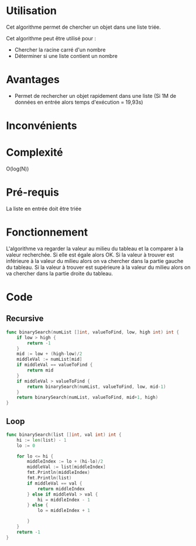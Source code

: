 # Utilisation
Cet algorithme permet de chercher un objet dans une liste triée.

Cet algorithme peut être utilisé pour :
- Chercher la racine carré d'un nombre
- Déterminer si une liste contient un nombre
# Avantages
- Permet de rechercher un objet rapidement dans une liste (Si 1M de données en entrée alors temps d'exécution = 19,93s)
# Inconvénients
# Complexité
O(log(N))
# Pré-requis
La liste en entrée doit être triée
# Fonctionnement
L'algorithme va regarder la valeur au milieu du tableau et la comparer à la valeur recherchée.
Si elle est égale alors OK.
Si la valeur à trouver est inférieure à la valeur du milieu alors on va chercher dans la partie gauche du tableau.
Si la valeur à trouver est supérieure à la valeur du milieu alors on va chercher dans la partie droite du tableau.
# Code
## Recursive
```go
func binarySearch(numList []int, valueToFind, low, high int) int {
	if low > high {
		return -1
	}
	mid := low + (high-low)/2
	middleVal := numList[mid]
	if middleVal == valueToFind {
		return mid
	}
	if middleVal > valueToFind {
		return binarySearch(numList, valueToFind, low, mid-1)
	}
	return binarySearch(numList, valueToFind, mid+1, high)
}
```
## Loop
```go
func binarySearch(list []int, val int) int {
	hi := len(list) - 1
	lo := 0

	for lo <= hi {
		middleIndex := lo + (hi-lo)/2
		middleVal := list[middleIndex]
		fmt.Println(middleIndex)
		fmt.Println(list)
		if middleVal == val {
			return middleIndex
		} else if middleVal > val {
			hi = middleIndex - 1
		} else {
			lo = middleIndex + 1

		}
	}
	return -1
}
```
